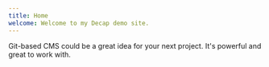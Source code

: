```yaml
---
title: Home
welcome: Welcome to my Decap demo site. 
---
```

Git-based CMS could be a great idea for your next project. It's powerful and great to work with.
